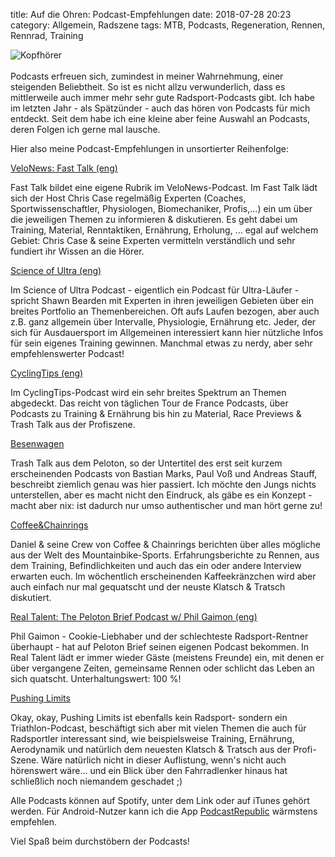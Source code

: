 title: Auf die Ohren: Podcast-Empfehlungen
date: 2018-07-28 20:23
category: Allgemein, Radszene
tags: MTB, Podcasts, Regeneration, Rennen, Rennrad, Training

![Kopfhörer]({attach}podcasts.jpg)
<br><br>
Podcasts erfreuen sich, zumindest in meiner Wahrnehmung, einer steigenden Beliebtheit. So ist es nicht allzu verwunderlich, dass es mittlerweile auch immer mehr sehr gute Radsport-Podcasts gibt. Ich habe im letzten Jahr - als Spätzünder - auch das hören von Podcasts für mich entdeckt. Seit dem habe ich eine kleine aber feine Auswahl an Podcasts, deren Folgen ich gerne mal lausche.

Hier also meine Podcast-Empfehlungen in unsortierter Reihenfolge:

[VeloNews: Fast Talk (eng)](https://www.velonews.com/tag/fast-talk-podcast)

Fast Talk bildet eine eigene Rubrik im VeloNews-Podcast. Im Fast Talk lädt sich der Host Chris Case regelmäßig Experten (Coaches, Sportwissenschaftler, Physiologen, Biomechaniker, Profis,...) ein um über die jeweiligen Themen zu informieren & diskutieren. Es geht dabei um Training, Material, Renntaktiken, Ernährung, Erholung, ... egal auf welchem Gebiet: Chris Case & seine Experten vermitteln verständlich und sehr fundiert ihr Wissen an die Hörer.

[Science of Ultra (eng)](https://www.scienceofultra.com/podcasts/)

Im Science of Ultra Podcast - eigentlich ein Podcast für Ultra-Läufer - spricht Shawn Bearden mit Experten in ihren jeweiligen Gebieten über ein breites Portfolio an Themenbereichen. Oft aufs Laufen bezogen, aber auch z.B. ganz allgemein über Intervalle, Physiologie, Ernährung etc. Jeder, der sich für Ausdauersport im Allgemeinen interessiert kann hier nützliche Infos für sein eigenes Training gewinnen. Manchmal etwas zu nerdy, aber sehr empfehlenswerter Podcast!

[CyclingTips (eng)](http://cyclingtips.libsyn.com/)

Im CyclingTips-Podcast wird ein sehr breites Spektrum an Themen abgedeckt. Das reicht von täglichen Tour de France Podcasts, über Podcasts zu Training & Ernährung bis hin zu Material, Race Previews & Trash Talk aus der Profiszene.

[Besenwagen](http://www.besenwagen.com)

Trash Talk aus dem Peloton, so der Untertitel des erst seit kurzem erscheinenden Podcasts von Bastian Marks, Paul Voß und Andreas Stauff, beschreibt ziemlich genau was hier passiert. Ich möchte den Jungs nichts unterstellen, aber es macht nicht den Eindruck, als gäbe es ein Konzept - macht aber nix: ist dadurch nur umso authentischer und man hört gerne zu!

[Coffee&Chainrings](https://www.coffeeandchainrings.de/thema/podcast/)

Daniel & seine Crew von Coffee & Chainrings berichten über alles mögliche aus der Welt des Mountainbike-Sports. Erfahrungsberichte zu Rennen, aus dem Training, Befindlichkeiten und auch das ein oder andere Interview erwarten euch. Im wöchentlich erscheinenden Kaffeekränzchen wird aber auch einfach nur mal gequatscht und der neuste Klatsch & Tratsch diskutiert.

[Real Talent: The Peloton Brief Podcast w/ Phil Gaimon (eng)](http://thepelotonbrief.libsyn.com/)

Phil Gaimon - Cookie-Liebhaber und der schlechteste Radsport-Rentner überhaupt - hat auf Peloton Brief seinen eigenen Podcast bekommen. In Real Talent lädt er immer wieder Gäste (meistens Freunde) ein, mit denen er über vergangene Zeiten, gemeinsame Rennen oder schlicht das Leben an sich quatscht. Unterhaltungswert: 100 %!

[Pushing Limits](https://soundcloud.com/pushinglimits)

Okay, okay, Pushing Limits ist ebenfalls kein Radsport- sondern ein Triathlon-Podcast, beschäftigt sich aber mit vielen Themen die auch für Radsportler interessant sind, wie beispielsweise Training, Ernährung, Aerodynamik und natürlich dem neuesten Klatsch & Tratsch aus der Profi-Szene. Wäre natürlich nicht in dieser Auflistung, wenn's nicht auch hörenswert wäre... und ein Blick über den Fahrradlenker hinaus hat schließlich noch niemandem geschadet ;)

Alle Podcasts können auf Spotify, unter dem Link oder auf iTunes gehört werden. Für Android-Nutzer kann ich die App [PodcastRepublic](https://play.google.com/store/apps/details?id=com.itunestoppodcastplayer.app) wärmstens empfehlen.

Viel Spaß beim durchstöbern der Podcasts!